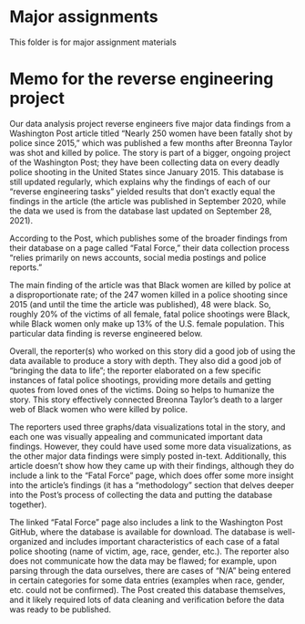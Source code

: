 # Major assignments
This folder is for major assignment materials
# Memo for the reverse engineering project
Our data analysis project reverse engineers five major data findings from a Washington Post article titled “Nearly 250 women have been fatally shot by police since 2015,” which was published a few months after Breonna Taylor was shot and killed by police. The story is part of a bigger, ongoing project of the Washington Post; they have been collecting data on every deadly police shooting in the United States since January 2015. This database is still updated regularly, which explains why the findings of each of our “reverse engineering tasks” yielded results that don’t exactly equal the findings in the article (the article was published in September 2020, while the data we used is from the database last updated on September 28, 2021). 

According to the Post, which publishes some of the broader findings from their database on a page called “Fatal Force,” their data collection process “relies primarily on news accounts, social media postings and police reports.”

The main finding of the article was that Black women are killed by police at a disproportionate rate; of the 247 women killed in a police shooting since 2015 (and until the time the article was published), 48 were black. So, roughly 20% of the victims of all female, fatal police shootings were Black, while Black women only make up 13% of the U.S. female population. This particular data finding is reverse engineered below. 

Overall, the reporter(s) who worked on this story did a good job of using the data available to produce a story with depth. They also did a good job of “bringing the data to life”; the reporter elaborated on a few specific instances of fatal police shootings, providing more details and getting quotes from loved ones of the victims. Doing so helps to humanize the story. This story effectively connected Breonna Taylor’s death to a larger web of Black women who were killed by police. 

The reporters used three graphs/data visualizations total in the story, and each one was visually appealing and communicated important data findings. However, they could have used some more data visualizations, as the other major data findings were simply posted in-text. Additionally, this article doesn’t show how they came up with their findings, although they do include a link to the “Fatal Force” page, which does offer some more insight into the article’s findings (it has a “methodology” section that delves deeper into the Post’s process of collecting the data and putting the database together). 

The linked “Fatal Force” page also includes a link to the Washington Post GitHub, where the database is available for download. The database is well-organized and includes important characteristics of each case of a fatal police shooting (name of victim, age, race, gender, etc.). The reporter also does not communicate how the data may be flawed; for example, upon parsing through the data ourselves, there are cases of “N/A” being entered in certain categories for some data entries (examples when race, gender, etc. could not be confirmed). The Post created this database themselves, and it likely required lots of data cleaning and verification before the data was ready to be published. 


